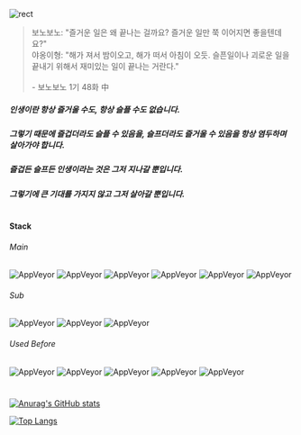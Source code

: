 ![rect](https://capsule-render.vercel.app/api?type=rect&color=gradient&text=%20%20Hello%20World!%20%20&fontAlign=50&fontSize=30&textBg=true&animation=fadeIn)

>
> 보노보노: "즐거운 일은 왜 끝나는 걸까요? 즐거운 일만 쭉 이어지면 좋을텐데요?"
> <br>
> 야옹이형: "해가 져서 밤이오고, 해가 떠서 아침이 오듯. 슬픈일이나 괴로운 일을 끝내기 위해서 재미있는 일이 끝나는 거란다."
> <br><br>
> \- 보노보노 1기 48화 中
>

##### 인생이란 항상 즐거울 수도, 항상 슬플 수도 없습니다.
##### 그렇기 때문에 즐겁더라도 슬플 수 있음을, 슬프더라도 즐거울 수 있음을 항상 염두하며 살아가야 합니다.
##### 즐겁든 슬프든 인생이라는 것은 그저 지나갈 뿐입니다.
##### 그렇기에 큰 기대를 가지지 않고 그저 살아갈 뿐입니다.

#
#### Stack  

###### Main 
![AppVeyor](https://img.shields.io/static/v1?label=&message=Java&color=blue) ![AppVeyor](https://img.shields.io/static/v1?label=&message=Spring&color=green) ![AppVeyor](https://img.shields.io/static/v1?label=&message=MariaDB&color=red) ![AppVeyor](https://img.shields.io/static/v1?label=&message=Linux&color=yellow) ![AppVeyor](https://img.shields.io/static/v1?label=&message=AWS&color=yellow) ![AppVeyor](https://img.shields.io/static/v1?label=&message=Jenkins&color=yellow)
###### Sub
![AppVeyor](https://img.shields.io/static/v1?label=&message=JavaScript&color=blue) ![AppVeyor](https://img.shields.io/static/v1?label=&message=Vue.js&color=green) ![AppVeyor](https://img.shields.io/static/v1?label=&message=Node.js&color=green)
###### Used Before  
![AppVeyor](https://img.shields.io/static/v1?label=&message=C&color=grey) ![AppVeyor](https://img.shields.io/static/v1?label=&message=C%2B%2B&color=blue) ![AppVeyor](https://img.shields.io/static/v1?label=&message=DirectX9&color=black) ![AppVeyor](https://img.shields.io/static/v1?label=&message=DirectX11&color=black) ![AppVeyor](https://img.shields.io/static/v1?label=&message=Unreal%20Engine&color=blueviolet) 
#
               

[![Anurag's GitHub stats](https://github-readme-stats.vercel.app/api?username=NoPainNoLife&show_icons=true&theme=cobalt)](https://github.com/anuraghazra/github-readme-stats)

[![Top Langs](https://github-readme-stats.vercel.app/api/top-langs/?username=NoPainNoLife)](https://github.com/anuraghazra/github-readme-stats)
